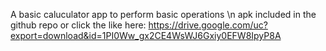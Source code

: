 A basic caluculator app to perform basic operations \n
apk included in the github repo or click the like here:
https://drive.google.com/uc?export=download&id=1PI0Ww_gx2CE4WsWJ6Gxiy0EFW8IpyP8A
